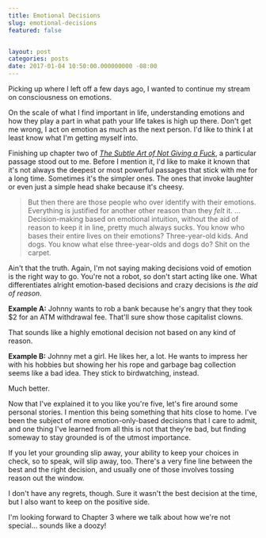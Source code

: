 ```yaml
---
title: Emotional Decisions
slug: emotional-decisions
featured: false


layout: post
categories: posts
date: 2017-01-04 10:50:00.000000000 -08:00
---
```


Picking up where I left off a few days ago, I wanted to continue my stream on consciousness on emotions.

On the scale of what I find important in life, understanding emotions and how they play a part in what path your life takes is high up there. Don't get me wrong, I act on emotion as much as the next person. I'd like to think I at least know what I'm getting myself into.

Finishing up chapter two of [_The Subtle Art of Not Giving a Fuck_](http://amzn.to/2hYbXqd), a particular passage stood out to me. Before I mention it, I'd like to make it known that it's not always the deepest or most powerful passages that stick with me for a long time. Sometimes it's the simpler ones. The ones that invoke laughter or even just a simple head shake because it's cheesy.

> But then there are those people who over identify with their emotions. Everything is justified for another other reason than they _felt_ it. … Decision-making based on emotional intuition, without the aid of reason to keep it in line, pretty much always sucks. You know who bases their entire lives on their emotions? Three-year-old kids. And dogs. You know what else three-year-olds and dogs do? Shit on the carpet.

Ain't that the truth. Again, I'm not saying making decisions void of emotion is the right way to go. You're not a robot, so don't start acting like one. What differentiates alright emotion-based decisions and crazy decisions is _the aid of reason_.

**Example A:** Johnny wants to rob a bank because he's angry that they took $2 for an ATM withdrawal fee. That'll sure show those capitalist clowns.

That sounds like a highly emotional decision not based on any kind of reason.

**Example B:** Johnny met a girl. He likes her, a lot. He wants to impress her with his hobbies but showing her his rope and garbage bag collection seems like a bad idea. They stick to birdwatching, instead.

Much better.

Now that I've explained it to you like you're five, let's fire around some personal stories. I mention this being something that hits close to home. I've been the subject of more emotion-only-based decisions that I care to admit, and one thing I've learned from all this is not that they're bad, but finding someway to stay grounded is of the utmost importance.

If you let your grounding slip away, your ability to keep your choices in check, so to speak, will slip away, too. There's a very fine line between the best and the right decision, and usually one of those involves tossing reason out the window.

I don't have any regrets, though. Sure it wasn't the best decision at the time, but I also want to keep on the positive side.

I'm looking forward to Chapter 3 where we talk about how we're not special… sounds like a doozy!

